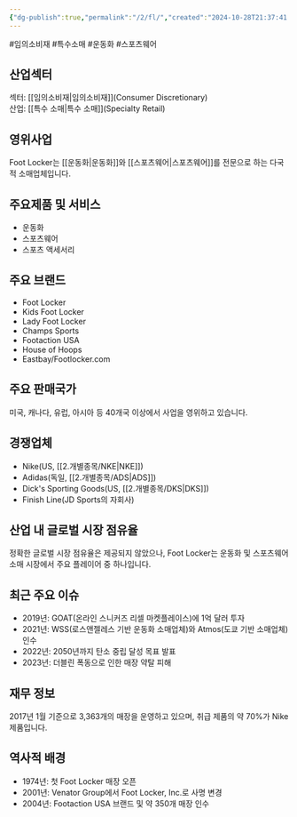 ```yaml
---
{"dg-publish":true,"permalink":"/2/fl/","created":"2024-10-28T21:37:41.128+09:00","updated":"2025-07-29T21:37:04.659+09:00"}
---
```


#임의소비재 #특수소매 #운동화 #스포츠웨어 

## 산업섹터

섹터: [[임의소비재\|임의소비재]](Consumer Discretionary)  
산업: [[특수 소매\|특수 소매]](Specialty Retail)

## 영위사업

Foot Locker는 [[운동화\|운동화]]와 [[스포츠웨어\|스포츠웨어]]를 전문으로 하는 다국적 소매업체입니다.

## 주요제품 및 서비스

- 운동화
- 스포츠웨어
- 스포츠 액세서리

## 주요 브랜드

- Foot Locker
- Kids Foot Locker
- Lady Foot Locker
- Champs Sports
- Footaction USA
- House of Hoops
- Eastbay/Footlocker.com

## 주요 판매국가

미국, 캐나다, 유럽, 아시아 등 40개국 이상에서 사업을 영위하고 있습니다.

## 경쟁업체

- Nike(US, [[2.개별종목/NKE\|NKE]])
- Adidas(독일, [[2.개별종목/ADS\|ADS]])
- Dick's Sporting Goods(US, [[2.개별종목/DKS\|DKS]])
- Finish Line(JD Sports의 자회사)

## 산업 내 글로벌 시장 점유율

정확한 글로벌 시장 점유율은 제공되지 않았으나, Foot Locker는 운동화 및 스포츠웨어 소매 시장에서 주요 플레이어 중 하나입니다.

## 최근 주요 이슈

- 2019년: GOAT(온라인 스니커즈 리셀 마켓플레이스)에 1억 달러 투자
- 2021년: WSS(로스앤젤레스 기반 운동화 소매업체)와 Atmos(도쿄 기반 소매업체) 인수
- 2022년: 2050년까지 탄소 중립 달성 목표 발표
- 2023년: 더블린 폭동으로 인한 매장 약탈 피해

## 재무 정보

2017년 1월 기준으로 3,363개의 매장을 운영하고 있으며, 취급 제품의 약 70%가 Nike 제품입니다.

## 역사적 배경

- 1974년: 첫 Foot Locker 매장 오픈
- 2001년: Venator Group에서 Foot Locker, Inc.로 사명 변경
- 2004년: Footaction USA 브랜드 및 약 350개 매장 인수